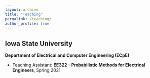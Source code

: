 ```yaml
---
layout: archive
title: "Teaching"
permalink: /teaching/
author_profile: true
---
```


## Iowa State University  
**Department of Electrical and Computer Engineering (ECpE)**  

- Teaching Assistant: **EE322 – Probabilistic Methods for Electrical Engineers**, Spring 2021
